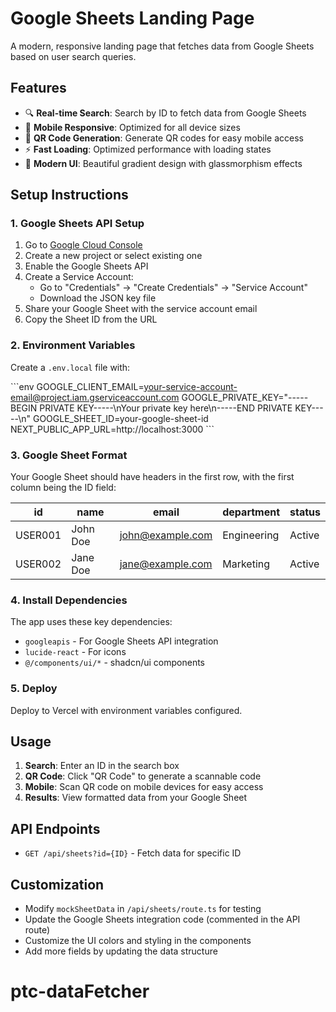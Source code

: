 # Google Sheets Landing Page

A modern, responsive landing page that fetches data from Google Sheets based on user search queries.

## Features

- 🔍 **Real-time Search**: Search by ID to fetch data from Google Sheets
- 📱 **Mobile Responsive**: Optimized for all device sizes
- 🔗 **QR Code Generation**: Generate QR codes for easy mobile access
- ⚡ **Fast Loading**: Optimized performance with loading states
- 🎨 **Modern UI**: Beautiful gradient design with glassmorphism effects

## Setup Instructions

### 1. Google Sheets API Setup

1. Go to [Google Cloud Console](https://console.cloud.google.com/)
2. Create a new project or select existing one
3. Enable the Google Sheets API
4. Create a Service Account:
   - Go to "Credentials" → "Create Credentials" → "Service Account"
   - Download the JSON key file
5. Share your Google Sheet with the service account email
6. Copy the Sheet ID from the URL

### 2. Environment Variables

Create a `.env.local` file with:

\`\`\`env
GOOGLE_CLIENT_EMAIL=your-service-account-email@project.iam.gserviceaccount.com
GOOGLE_PRIVATE_KEY="-----BEGIN PRIVATE KEY-----\nYour private key here\n-----END PRIVATE KEY-----\n"
GOOGLE_SHEET_ID=your-google-sheet-id
NEXT_PUBLIC_APP_URL=http://localhost:3000
\`\`\`

### 3. Google Sheet Format

Your Google Sheet should have headers in the first row, with the first column being the ID field:

| id      | name     | email              | department | status |
|---------|----------|--------------------|------------|--------|
| USER001 | John Doe | john@example.com   | Engineering| Active |
| USER002 | Jane Doe | jane@example.com   | Marketing  | Active |

### 4. Install Dependencies

The app uses these key dependencies:
- `googleapis` - For Google Sheets API integration
- `lucide-react` - For icons
- `@/components/ui/*` - shadcn/ui components

### 5. Deploy

Deploy to Vercel with environment variables configured.

## Usage

1. **Search**: Enter an ID in the search box
2. **QR Code**: Click "QR Code" to generate a scannable code
3. **Mobile**: Scan QR code on mobile devices for easy access
4. **Results**: View formatted data from your Google Sheet

## API Endpoints

- `GET /api/sheets?id={ID}` - Fetch data for specific ID

## Customization

- Modify `mockSheetData` in `/api/sheets/route.ts` for testing
- Update the Google Sheets integration code (commented in the API route)
- Customize the UI colors and styling in the components
- Add more fields by updating the data structure
# ptc-dataFetcher

